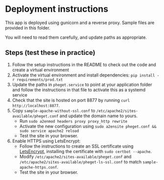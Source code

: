 # Deployment instructions

This app is deployed using gunicorn and a reverse proxy. Sample files are provided in this folder.

You will need to read them carefully, and update paths as appropriate.

## Steps (test these in practice)
1. Follow the setup instructions in the README to check out the code and create a virtual environment
2. Activate the virtual environment and install dependencies: `pip install -r requirements/prod.txt`
3. Update the paths in `pheget.service` to point at your application folder and follow the instructions in that file
    to activate this as a systemd service
4. Check that the site is hosted on port 8877 by running `curl http://localhost:8877`.
5. Copy `sample-apache-without-ssl.conf` to `/etc/apache2/sites-available/pheget.conf` and update the domain name to yours.
    - Run `sudo a2enmod headers proxy proxy_http rewrite`
    - Activate the new configuration using `sudo a2ensite pheget.conf && sudo service apache2 reload`
    - Test the site in your browser.
6. Enable HTTPS using LetsEncrypt:
    - Follow the instructions to create an SSL certificate using [LetsEncrypt](https://certbot.eff.org/), installing the certificate with `sudo certbot --apache`.
    - Modify `/etc/apache2/sites-available/pheget.conf` and `/etc/apache2/sites-available/pheget-ls-ssl.conf` to match `sample-apache-https.conf`.
    - Test the site in your browser.

